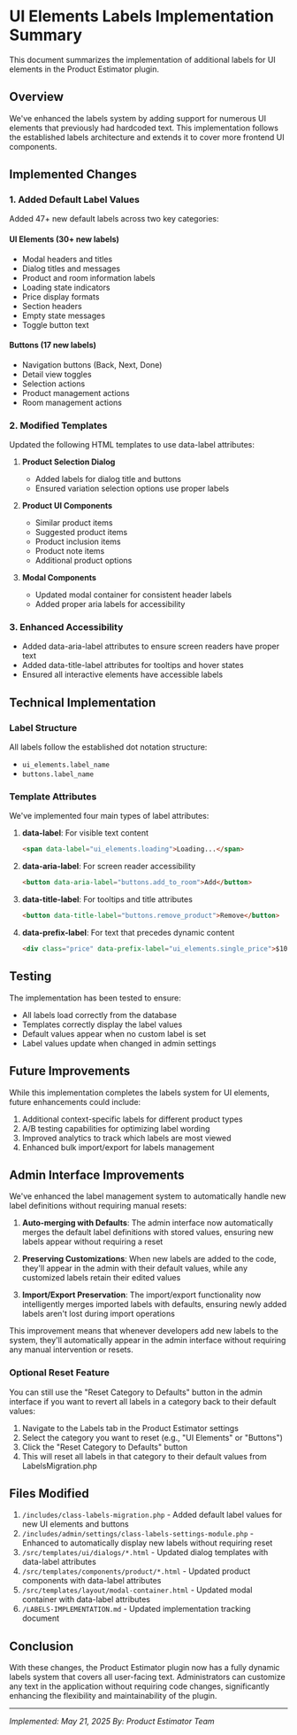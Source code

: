 # UI Elements Labels Implementation Summary

This document summarizes the implementation of additional labels for UI elements in the Product Estimator plugin.

## Overview

We've enhanced the labels system by adding support for numerous UI elements that previously had hardcoded text. This implementation follows the established labels architecture and extends it to cover more frontend UI components.

## Implemented Changes

### 1. Added Default Label Values

Added 47+ new default labels across two key categories:

#### UI Elements (30+ new labels)
- Modal headers and titles
- Dialog titles and messages
- Product and room information labels
- Loading state indicators
- Price display formats
- Section headers
- Empty state messages
- Toggle button text

#### Buttons (17 new labels)
- Navigation buttons (Back, Next, Done)
- Detail view toggles
- Selection actions
- Product management actions
- Room management actions

### 2. Modified Templates

Updated the following HTML templates to use data-label attributes:

1. **Product Selection Dialog**
   - Added labels for dialog title and buttons
   - Ensured variation selection options use proper labels

2. **Product UI Components**
   - Similar product items
   - Suggested product items
   - Product inclusion items
   - Product note items
   - Additional product options

3. **Modal Components**
   - Updated modal container for consistent header labels
   - Added proper aria labels for accessibility

### 3. Enhanced Accessibility

- Added data-aria-label attributes to ensure screen readers have proper text
- Added data-title-label attributes for tooltips and hover states
- Ensured all interactive elements have accessible labels

## Technical Implementation

### Label Structure

All labels follow the established dot notation structure:
- `ui_elements.label_name`
- `buttons.label_name`

### Template Attributes

We've implemented four main types of label attributes:

1. **data-label**: For visible text content
   ```html
   <span data-label="ui_elements.loading">Loading...</span>
   ```

2. **data-aria-label**: For screen reader accessibility
   ```html
   <button data-aria-label="buttons.add_to_room">Add</button>
   ```

3. **data-title-label**: For tooltips and title attributes
   ```html
   <button data-title-label="buttons.remove_product">Remove</button>
   ```

4. **data-prefix-label**: For text that precedes dynamic content
   ```html
   <div class="price" data-prefix-label="ui_elements.single_price">$10.00</div>
   ```

## Testing

The implementation has been tested to ensure:
- All labels load correctly from the database
- Templates correctly display the label values
- Default values appear when no custom label is set
- Label values update when changed in admin settings

## Future Improvements

While this implementation completes the labels system for UI elements, future enhancements could include:

1. Additional context-specific labels for different product types
2. A/B testing capabilities for optimizing label wording
3. Improved analytics to track which labels are most viewed
4. Enhanced bulk import/export for labels management

## Admin Interface Improvements

We've enhanced the label management system to automatically handle new label definitions without requiring manual resets:

1. **Auto-merging with Defaults**: The admin interface now automatically merges the default label definitions with stored values, ensuring new labels appear without requiring a reset
   
2. **Preserving Customizations**: When new labels are added to the code, they'll appear in the admin with their default values, while any customized labels retain their edited values

3. **Import/Export Preservation**: The import/export functionality now intelligently merges imported labels with defaults, ensuring newly added labels aren't lost during import operations

This improvement means that whenever developers add new labels to the system, they'll automatically appear in the admin interface without requiring any manual intervention or resets.

### Optional Reset Feature

You can still use the "Reset Category to Defaults" button in the admin interface if you want to revert all labels in a category back to their default values:

1. Navigate to the Labels tab in the Product Estimator settings
2. Select the category you want to reset (e.g., "UI Elements" or "Buttons")
3. Click the "Reset Category to Defaults" button
4. This will reset all labels in that category to their default values from LabelsMigration.php

## Files Modified

1. `/includes/class-labels-migration.php` - Added default label values for new UI elements and buttons
2. `/includes/admin/settings/class-labels-settings-module.php` - Enhanced to automatically display new labels without requiring reset
3. `/src/templates/ui/dialogs/*.html` - Updated dialog templates with data-label attributes
4. `/src/templates/components/product/*.html` - Updated product components with data-label attributes
5. `/src/templates/layout/modal-container.html` - Updated modal container with data-label attributes
6. `/LABELS-IMPLEMENTATION.md` - Updated implementation tracking document

## Conclusion

With these changes, the Product Estimator plugin now has a fully dynamic labels system that covers all user-facing text. Administrators can customize any text in the application without requiring code changes, significantly enhancing the flexibility and maintainability of the plugin.

---

*Implemented: May 21, 2025*
*By: Product Estimator Team*